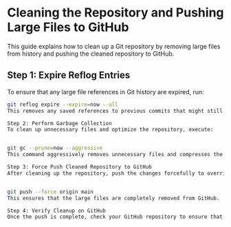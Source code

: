 # Cleaning the Repository and Pushing Large Files to GitHub

This guide explains how to clean up a Git repository by removing large files from history and pushing the cleaned repository to GitHub.

## Step 1: Expire Reflog Entries

To ensure that any large file references in Git history are expired, run:

```bash
git reflog expire --expire=now --all
This removes any saved references to previous commits that might still contain large files.

Step 2: Perform Garbage Collection
To clean up unnecessary files and optimize the repository, execute:


git gc --prune=now --aggressive
This command aggressively removes unnecessary files and compresses the repository.

Step 3: Force Push Cleaned Repository to GitHub
After cleaning up the repository, push the changes forcefully to override previous commits:


git push --force origin main
This ensures that the large files are completely removed from GitHub.

Step 4: Verify Cleanup on GitHub
Once the push is complete, check your GitHub repository to ensure that the large files no longer exist in the history.

